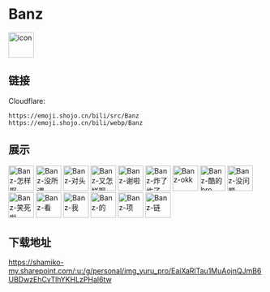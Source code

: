 # Banz
<img src="https://emoji.shojo.cn/bili/src/Banz/icon.png" width="50" height="50" alt="icon">

## 链接
Cloudflare:
```
https://emoji.shojo.cn/bili/src/Banz
https://emoji.shojo.cn/bili/webp/Banz
```
## 展示
<img src="https://emoji.shojo.cn/bili/src/Banz/Banz-怎样啊.png" width="50" height="50" alt="Banz-怎样啊">
<img src="https://emoji.shojo.cn/bili/src/Banz/Banz-没所谓.png" width="50" height="50" alt="Banz-没所谓">
<img src="https://emoji.shojo.cn/bili/src/Banz/Banz-对头.png" width="50" height="50" alt="Banz-对头">
<img src="https://emoji.shojo.cn/bili/src/Banz/Banz-又怎样啊.png" width="50" height="50" alt="Banz-又怎样啊">
<img src="https://emoji.shojo.cn/bili/src/Banz/Banz-谢啦.png" width="50" height="50" alt="Banz-谢啦">
<img src="https://emoji.shojo.cn/bili/src/Banz/Banz-炸了炸了.png" width="50" height="50" alt="Banz-炸了炸了">
<img src="https://emoji.shojo.cn/bili/src/Banz/Banz-okk.png" width="50" height="50" alt="Banz-okk">
<img src="https://emoji.shojo.cn/bili/src/Banz/Banz-酷的bro.png" width="50" height="50" alt="Banz-酷的bro">
<img src="https://emoji.shojo.cn/bili/src/Banz/Banz-没问题.png" width="50" height="50" alt="Banz-没问题">
<img src="https://emoji.shojo.cn/bili/src/Banz/Banz-笑死啦.png" width="50" height="50" alt="Banz-笑死啦">
<img src="https://emoji.shojo.cn/bili/src/Banz/Banz-看.png" width="50" height="50" alt="Banz-看">
<img src="https://emoji.shojo.cn/bili/src/Banz/Banz-我.png" width="50" height="50" alt="Banz-我">
<img src="https://emoji.shojo.cn/bili/src/Banz/Banz-的.png" width="50" height="50" alt="Banz-的">
<img src="https://emoji.shojo.cn/bili/src/Banz/Banz-项.png" width="50" height="50" alt="Banz-项">
<img src="https://emoji.shojo.cn/bili/src/Banz/Banz-链.png" width="50" height="50" alt="Banz-链">

## 下载地址

https://shamiko-my.sharepoint.com/:u:/g/personal/img_yuru_pro/EaiXaRlTau1MuAojnQJmB6UBDwzEhCvTlhYKHLzPHal6tw